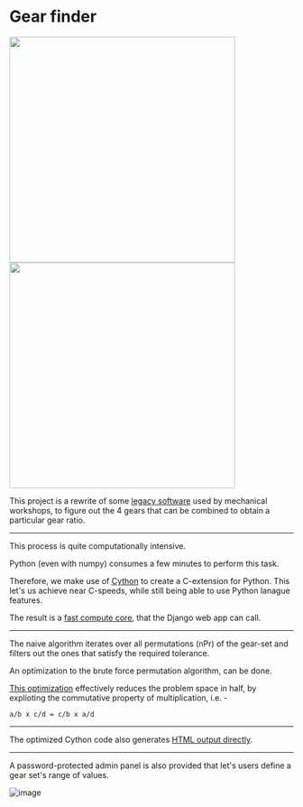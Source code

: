 # Gear finder

<image width="400" src="https://user-images.githubusercontent.com/19492893/79752997-d26a3280-8332-11ea-95c7-0e6146486699.png" />

<image width="400" src="https://user-images.githubusercontent.com/19492893/79753622-d77bb180-8333-11ea-803c-c1f889ad59e1.png" />


This project is a rewrite of some [legacy software](https://gear-finder.software.informer.com/) used by mechanical workshops, 
to figure out the 4 gears that can be combined to obtain a particular gear ratio.

---

This process is quite computationally intensive. 

Python (even with numpy) consumes a few minutes to perform this task.

Therefore, we make use of [Cython](https://cython.org/) to create a C-extension for Python.
This let's us achieve near C-speeds, while still being able to use Python lanague features.

The result is a [fast compute core](https://github.com/devxpy/gear-finder-web/blob/master/gear_finder/compute.pyx), 
that the Django web app can call.

---

The naive algorithm iterates over all permutations (nPr) of the gear-set and filters out the ones that satisfy the required tolerance.

An optimization to the brute force permutation algorithm, can be done. 

[This optimization](https://github.com/devxpy/gear-finder-web/blob/e382e768f5e2fe0845b7bca8026f65cd5d36cab5/gear_finder/compute.pyx#L54) 
effectively reduces the problem space in half,
by explioting the commutative property of multiplication, i.e. -

`a/b x c/d = c/b x a/d`

---

The optimized Cython code also generates [HTML output directly](https://github.com/devxpy/gear-finder-web/blob/e382e768f5e2fe0845b7bca8026f65cd5d36cab5/gear_finder/compute.pyx#L121).

---

A password-protected admin panel is also provided that let's users define a gear set's range of values.

![image](https://user-images.githubusercontent.com/19492893/79753933-5cff6180-8334-11ea-9965-3320f9adebef.png)
